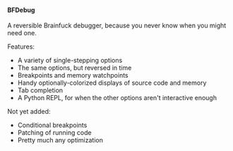 #### BFDebug

A reversible Brainfuck debugger, because you never know when you might need one.

Features:
- A variety of single-stepping options
- The same options, but reversed in time
- Breakpoints and memory watchpoints
- Handy optionally-colorized displays of source code and memory
- Tab completion
- A Python REPL, for when the other options aren't interactive enough

Not yet added:
- Conditional breakpoints
- Patching of running code
- Pretty much any optimization
